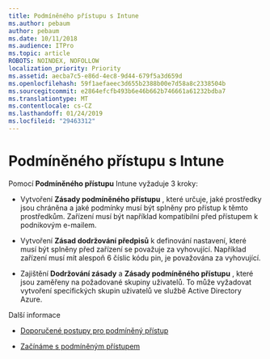 ```yaml
---
title: Podmíněného přístupu s Intune
ms.author: pebaum
author: pebaum
ms.date: 10/11/2018
ms.audience: ITPro
ms.topic: article
ROBOTS: NOINDEX, NOFOLLOW
localization_priority: Priority
ms.assetid: aecba7c5-e86d-4ec8-9d44-679f5a3d659d
ms.openlocfilehash: 59f1aefaeec3d655b2388b00e7d58a8c2338504b
ms.sourcegitcommit: e2864efcfb493b6e46b662b746661a61232bdba7
ms.translationtype: MT
ms.contentlocale: cs-CZ
ms.lasthandoff: 01/24/2019
ms.locfileid: "29463312"
---
```

# <a name="conditional-access-with-intune"></a>Podmíněného přístupu s Intune

Pomocí **Podmíněného přístupu** Intune vyžaduje 3 kroky: 
  
- Vytvoření **Zásady podmíněného přístupu** , které určuje, jaké prostředky jsou chráněna a jaké podmínky musí být splněny pro přístup k těmto prostředkům. Zařízení musí být například kompatibilní před přístupem k podnikovým e-mailem. 
    
- Vytvoření **Zásad dodržování předpisů** k definování nastavení, které musí být splněny před zařízení se považuje za vyhovující. Například zařízení musí mít alespoň 6 číslic kódu pin, je považována za vyhovující. 
    
- Zajištění **Dodržování zásady** a **Zásady podmíněného přístupu** , které jsou zaměřeny na požadované skupiny uživatelů. To může vyžadovat vytvoření specifických skupin uživatelů ve službě Active Directory Azure. 
    
Další informace
  
- [Doporučené postupy pro podmíněný přístup](https://docs.microsoft.com/en-us/azure/active-directory/conditional-access/best-practices)
    
- [Začínáme s podmíněným přístupem](https://docs.microsoft.com/en-us/azure/active-directory/active-directory-conditional-access-azure-portal-get-started)
    

